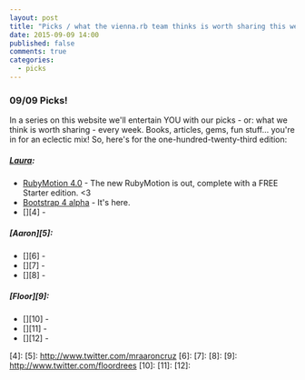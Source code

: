 ```yaml
---
layout: post
title: "Picks / what the vienna.rb team thinks is worth sharing this week"
date: 2015-09-09 14:00
published: false
comments: true
categories:
  - picks
---
```


### 09/09 Picks!

In a series on this website we'll entertain YOU with our picks - or: what we think is worth sharing - every week.
Books, articles, gems, fun stuff... you're in for an eclectic mix! So, here's for the one-hundred-twenty-third edition:

##### [Laura][1]:
- [RubyMotion 4.0][2] - The new RubyMotion is out, complete with a FREE Starter edition. <3
- [Bootstrap 4 alpha][3] - It's here.
- [][4] -

##### [Aaron][5]:
- [][6] -
- [][7] -
- [][8] -


##### [Floor][9]:
- [][10] -
- [][11] -
- [][12] -


[1]: http://www.twitter.com/alicetragedy
[2]: http://www.rubymotion.com/news/2015/09/03/announcing-rubymotion-4-0-free-cross-platform-games-watchos-2-0.html
[3]: http://blog.getbootstrap.com/2015/08/19/bootstrap-4-alpha/
[4]:
[5]: http://www.twitter.com/mraaroncruz
[6]:
[7]:
[8]:
[9]: http://www.twitter.com/floordrees
[10]: 
[11]:
[12]:
